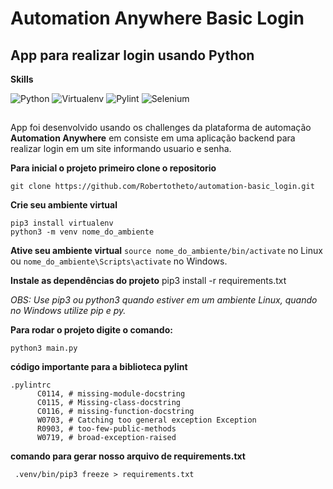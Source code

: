 # Automation Anywhere Basic Login
## App para realizar login usando Python

**Skills**

![Python](https://img.shields.io/badge/-Python-000?&logo=Python) ![Virtualenv](https://img.shields.io/badge/-Virtualenv-000?&logo=Virtualenv) ![Pylint](https://img.shields.io/badge/-Pylint-000?&logo=Pylint) ![Selenium](https://img.shields.io/badge/-Selenium-000?&logo=Selenium)

##
App foi desenvolvido usando os challenges da plataforma de automação **Automation Anywhere** em consiste em uma aplicação backend para realizar login em um site informando usuario e senha.

**Para inicial o projeto primeiro clone o repositorio**

    git clone https://github.com/Robertotheto/automation-basic_login.git
**Crie seu ambiente virtual**

    pip3 install virtualenv
    python3 -m venv nome_do_ambiente
**Ative seu ambiente virtual**
`source nome_do_ambiente/bin/activate` no Linux ou `nome_do_ambiente\Scripts\activate` no Windows.

**Instale as dependências do projeto**
    pip3 install -r requirements.txt
    
*OBS: Use pip3 ou python3 quando estiver em um ambiente Linux, quando no Windows utilize pip e py.*

**Para rodar o projeto digite o comando:**

    python3 main.py


**código importante para a biblioteca pylint**

    .pylintrc
          C0114, # missing-module-docstring
          C0115, # Missing-class-docstring
          C0116, # missing-function-docstring
          W0703, # Catching too general exception Exception
          R0903, # too-few-public-methods
          W0719, # broad-exception-raised

**comando para gerar nosso arquivo de requirements.txt**
   

     .venv/bin/pip3 freeze > requirements.txt
